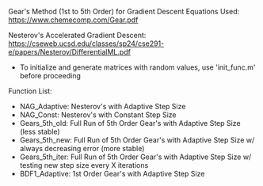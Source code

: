 Gear's Method (1st to 5th Order) for Gradient Descent
Equations Used: https://www.chemecomp.com/Gear.pdf

Nesterov's Accelerated Gradient Descent:
https://cseweb.ucsd.edu/classes/sp24/cse291-e/papers/Nesterov/DifferentialML.pdf

* To initialize and generate matrices with random values, use 'init_func.m' before proceeding

Function List:
* NAG_Adaptive: Nesterov's with Adaptive Step Size
* NAG_Const: Nesterov's with Constant Step Size
* Gears_5th_old: Full Run of 5th Order Gear's with Adaptive Step Size (less stable)
* Gears_5th_new: Full Run of 5th Order Gear's with Adaptive Step Size w/ always decreasing error (more stable)
* Gears_5th_iter: Full Run of 5th Order Gear's with Adaptive Step Size w/ testing new step size every X iterations
* BDF1_Adaptive: 1st Order Gear's with Adaptive Step Size
